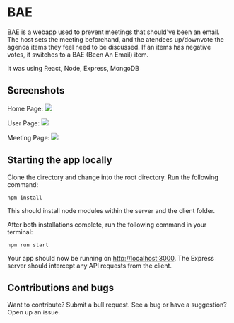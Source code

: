 # BAE

BAE is a webapp used to prevent meetings that should've been an email. The host sets the meeting beforehand, and the atendees up/downvote the agenda items they feel need to be discussed. If an items has negative votes, it switches to a BAE (Been An Email) item.

It was using React, Node, Express, MongoDB

## Screenshots
Home Page:
![](https://github.com/theandrewchon/BAE/blob/master/client/src/assets/img/home%20page.png)

User Page:
![](https://github.com/theandrewchon/BAE/blob/master/client/src/assets/img/User%20page.png)

Meeting Page:
![](https://github.com/theandrewchon/BAE/blob/master/client/src/assets/img/Meeting%20page.png)


## Starting the app locally
Clone the directory and change into the root directory. Run the following command:

```
npm install
```

This should install node modules within the server and the client folder.

After both installations complete, run the following command in your terminal:

```
npm run start
```

Your app should now be running on <http://localhost:3000>. The Express server should intercept any API requests from the client.

## Contributions and bugs

Want to contribute? Submit a bull request. See a bug or have a suggestion? Open up an issue.
